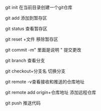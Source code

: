 git init  在当前目录创建一个git仓库

git add 添加到暂存区 

git status 查看暂存区

git reset +文件 移除暂存区

git commit -m" 里面是说明 "  提交更改

git branch 查看分支

git checkout+分支名   切换分支

git remote -v查看接收和推送的仓库地址

git remote add origin+仓库地址  添加远程仓库

git push 推送代码  

